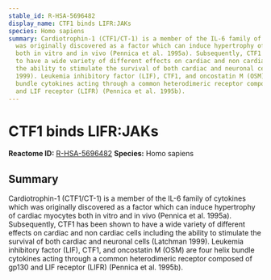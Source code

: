 ```yaml
---
stable_id: R-HSA-5696482
display_name: CTF1 binds LIFR:JAKs
species: Homo sapiens
summary: Cardiotrophin-1 (CTF1/CT-1) is a member of the IL-6 family of cytokines which
  was originally discovered as a factor which can induce hypertrophy of cardiac myocytes
  both in vitro and in vivo (Pennica et al. 1995a). Subsequently, CTF1 has been shown
  to have a wide variety of different effects on cardiac and non cardiac cells including
  the ability to stimulate the survival of both cardiac and neuronal cells (Latchman
  1999). Leukemia inhibitory factor (LIF), CTF1, and oncostatin M (OSM) are four helix
  bundle cytokines acting through a common heterodimeric receptor composed of gp130
  and LIF receptor (LIFR) (Pennica et al. 1995b).
---
```


# CTF1 binds LIFR:JAKs
**Reactome ID:** [R-HSA-5696482](https://reactome.org/content/detail/R-HSA-5696482)
**Species:** Homo sapiens

## Summary

Cardiotrophin-1 (CTF1/CT-1) is a member of the IL-6 family of cytokines which was originally discovered as a factor which can induce hypertrophy of cardiac myocytes both in vitro and in vivo (Pennica et al. 1995a). Subsequently, CTF1 has been shown to have a wide variety of different effects on cardiac and non cardiac cells including the ability to stimulate the survival of both cardiac and neuronal cells (Latchman 1999). Leukemia inhibitory factor (LIF), CTF1, and oncostatin M (OSM) are four helix bundle cytokines acting through a common heterodimeric receptor composed of gp130 and LIF receptor (LIFR) (Pennica et al. 1995b).
